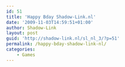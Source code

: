 ```yaml
---
id: 51
title: 'Happy Bday Shadow-Link.nl'
date: '2009-11-03T14:59:51+01:00'
author: Shadow-Link
layout: post
guid: 'http://shadow-link.nl/sl_nl_3/?p=51'
permalink: /happy-bday-shadow-link-nl/
categories:
    - Games
---
```


